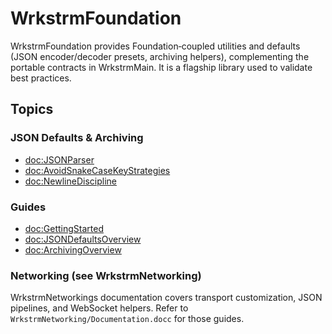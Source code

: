 # WrkstrmFoundation

WrkstrmFoundation provides Foundation‑coupled utilities and defaults (JSON encoder/decoder presets, archiving helpers), complementing the portable contracts in WrkstrmMain. It is a flagship library used to validate best practices.

## Topics

### JSON Defaults & Archiving

- <doc:JSONParser>
- <doc:AvoidSnakeCaseKeyStrategies>
- <doc:NewlineDiscipline>

### Guides

- <doc:GettingStarted>
- <doc:JSONDefaultsOverview>
- <doc:ArchivingOverview>

### Networking (see WrkstrmNetworking)

WrkstrmNetworkings documentation covers transport customization, JSON pipelines, and WebSocket helpers. Refer to `WrkstrmNetworking/Documentation.docc` for those guides.
